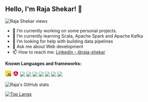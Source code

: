 ## Hello, I'm Raja Shekar! 👋


<!--
**rajashekarb-dev/rajashekarb-dev** is a ✨ _special_ ✨ repository because its `README.md` (this file) appears on your GitHub profile.-->

<p align="left"> <img src="https://komarev.com/ghpvc/?username=RajaShekar&label=Views&color=blue&style=plastic" alt="Raja Shekar views" /> </p>

- 🔭 I’m currently working on some personal projects.
- 🌱 I’m currently learning Scala, Apache Spark and Apache Kafka
- 🤔 I’m looking for help with building data pipelines
- 💬 Ask me about Web development
- 📫 How to reach me: [Linkedin - @raja-shekar](https://www.linkedin.com/in/raja-shekar/) 

**Known Languages and frameworks:**  

<code><img height="20" src="https://raw.githubusercontent.com/github/explore/80688e429a7d4ef2fca1e82350fe8e3517d3494d/topics/javascript/javascript.png"></code>
<code><img height="20" src="https://raw.githubusercontent.com/github/explore/80688e429a7d4ef2fca1e82350fe8e3517d3494d/topics/angular/angular.png"></code>
<code><img height="20" src="https://images.tutorialedge.net/images/node.png"></code>
<code><img height="20" src="https://www.ean-online.com/wp-content/uploads/2017/08/SCALA-logo-620x315.png"></code>
<code><img height="20" src="https://dv-website.s3.amazonaws.com/uploads/2015/06/spark-logo.png"></code>
<code><img height="20" src="https://mpng.subpng.com/20190517/hou/kisspng-apache-kafka-apache-software-foundation-computer-s-connectivity-svg-png-icon-free-download-465-6-5cdf21d9a9fa76.5356632115581270656962.jpg"></code>
<code><img height="20" src="https://upload.wikimedia.org/wikipedia/commons/thumb/c/c3/Python-logo-notext.svg/768px-Python-logo-notext.svg.png"></code>
<code><img height="20" src="https://mpng.subpng.com/20190111/thz/kisspng-mongodb-logo-database-nosql-postgresql-how-to-create-an-outstanding-tech-stack-clickup-bl-5c391bdf9cff48.4731136215472465596431.jpg"></code>
<code><img height="20" src="https://upload.wikimedia.org/wikipedia/commons/6/67/Couchbase%2C_Inc._official_logo.png"></code>

![Raja's GitHub stats](https://github-readme-stats.vercel.app/api?username=rajashekarb-dev&show_icons=true&theme=dark)

[![Top Langs](https://github-readme-stats.vercel.app/api/top-langs/?username=rajashekarb-dev&langs_count=8)](https://github.com/rajashekarb-dev/github-readme-stats)
